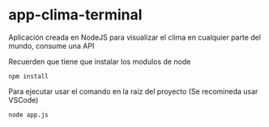# app-clima-terminal
Aplicación creada en NodeJS para visualizar el clima en cualquier parte del mundo, consume una API

Recuerden que tiene que instalar los modulos de node

```
npm install
```


Para ejecutar usar el comando en la raiz del proyecto (Se recomineda usar VSCode)

```
node app.js
```

